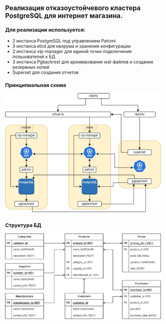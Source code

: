 ## Реализация отказоустойчевого кластера PostgreSQL для интернет магазина.

### Для реализации используется:
- 2 инстанса PostgreSQL под управлением Patroni
- 3 инстанса etcd для кворума и хранение конфигурации
- 2 инстанса vip-manager для единой точки подключения пользователей к БД
- 3 инстанса Pgbackrest для архивирования wal-файлов и создание резервных копий
- Superset для создания отчетов

### Принципиальная схема
![image](project_postgresql.jpg)

### Структура БД
![image](https://github.com/dvlonkin/database_otus/blob/5c7017cc7672e69dc2e7084c5c492269e878bd3c/%D0%A1%D1%82%D1%80%D1%83%D0%BA%D1%82%D1%83%D1%80%D0%B0%20%D0%91%D0%94.png)
